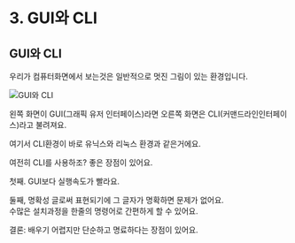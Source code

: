 # 3. GUI와 CLI

## GUI와 CLI

우리가 컴퓨터화면에서 보는것은 일반적으로 멋진 그림이 있는 환경입니다.

![GUI&#xC640; CLI ](https://www.fossmint.com/wp-content/uploads/2018/06/Linux-Cli-vs-Gui.png)

왼쪽 화면이 GUI\(그래픽 유저 인터페이스\)라면 오른쪽 화면은 CLI\(커맨드라인인터페이스\)라고 불려져요.

여기서 CLI환경이 바로 유닉스와 리눅스 환경과 같은거에요.

여전히 CLI를 사용하조? 좋은 장점이 있어요.

첫째. GUI보다 실행속도가 빨라요.

둘째, 명확성 글로써 표현되기에 그 글자가 명확하면 문제가 없어요.  
수많은 설치과정을 한줄의 명령어로 간편하게 할 수 있어요.

결론: 배우기 어렵지만 단순하고 명료하다는 장점이 있어요.

